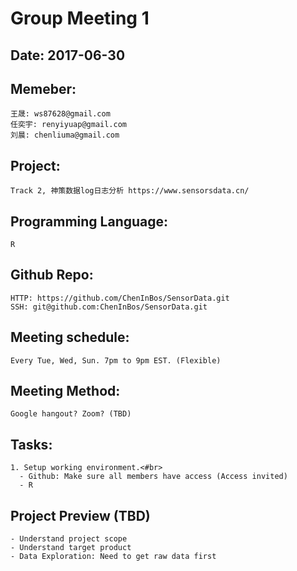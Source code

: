 # Group Meeting 1
 
## Date: 2017-06-30 
## Memeber:
    王晟: ws87628@gmail.com
    任奕宇: renyiyuap@gmail.com
    刘晨: chenliuma@gmail.com
## Project: 
    Track 2, 神策数据log日志分析 https://www.sensorsdata.cn/
## Programming Language: 
    R
## Github Repo: 
    HTTP: https://github.com/ChenInBos/SensorData.git
    SSH: git@github.com:ChenInBos/SensorData.git
## Meeting schedule: 
    Every Tue, Wed, Sun. 7pm to 9pm EST. (Flexible)
## Meeting Method: 
    Google hangout? Zoom? (TBD)
## Tasks: 
    1. Setup working environment.<#br>
      - Github: Make sure all members have access (Access invited)
      - R
## Project Preview (TBD)
    - Understand project scope
    - Understand target product
    - Data Exploration: Need to get raw data first

